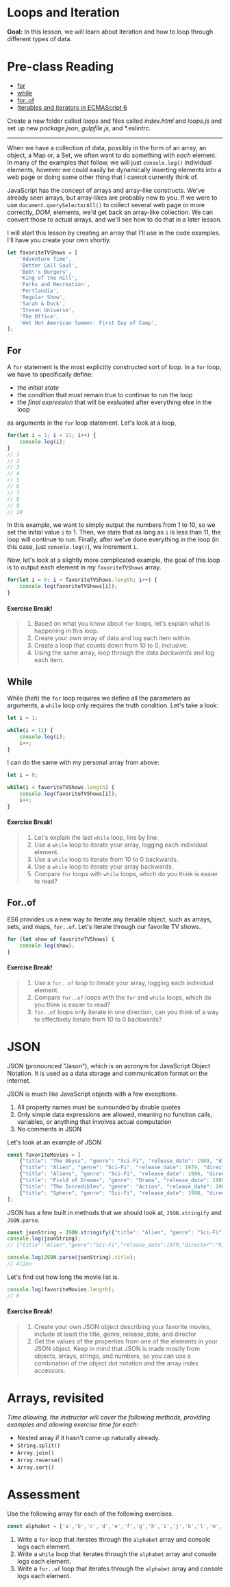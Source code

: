 # Loops and Iteration

**Goal:** In this lesson, we will learn about iteration and how to loop through different types of data.

# Pre-class Reading

* [for](https://developer.mozilla.org/en-US/docs/Web/JavaScript/Reference/Statements/for)
* [while](https://developer.mozilla.org/en-US/docs/Web/JavaScript/Reference/Statements/while)
* [for..of](https://developer.mozilla.org/en-US/docs/Web/JavaScript/Reference/Statements/for...of)
* [Iterables and iterators in ECMAScript 6](http://www.2ality.com/2015/02/es6-iteration.html)

Create a new folder called *loops* and files called *index.html* and *loops.js* and set up new *package.json*, *gulpfile.js*, and *.eslintrc.

---

When we have a collection of data, possibly in the form of an array, an object, a Map or, a Set, we often want to do something with *each* element. In many of the examples that follow, we will just `console.log()` individual elements, however we could easily be dynamically inserting elements into a web page or doing some other thing that I cannot currently think of.

JavaScript has the concept of arrays and array-like constructs. We've already seen arrays, but array-likes are probably new to you. If we were to use `document.querySelectorAll()` to collect several web page or more correctly, *DOM*, elements, we'd get back an array-like collection. We can convert those to actual arrays, and we'll see how to do that in a later lesson.

I will start this lesson by creating an array that I'll use in the code examples. I'll have you create your own shortly.

```javascript
let favoriteTVShows = [
    'Adventure Time',
    'Better Call Saul',
    'Bob\'s Burgers',
    'King of the Hill',
    'Parks and Recreation',
    'Portlandia',
    'Regular Show',
    'Sarah & Duck',
    'Steven Universe',
    'The Office',
    'Wet Hot American Summer: First Day of Camp',
];
```

## For

A `for` statement is the most explicitly constructed sort of loop. In a `for` loop, we have to specifically define:

- the *initial state*
- the *condition* that must remain true to continue to run the loop
- the *final expression* that will be evaluated after everything else in the loop

as arguments in the `for` loop statement. Let's look at a loop,

```javascript
for(let i = 1; i < 11; i++) {
    console.log(i);
}
// 1
// 2
// 3
// 4
// 5
// 6
// 7
// 8
// 9
// 10
```

In this example, we want to simply output the numbers from 1 to 10, so we set the initial value `i` to 1. Then, we state that as long as `i` is less than 11, the loop will continue to run. Finally, after we've done everything in the loop (in this case, just `console.log()`), we increment `i`.

Now, let's look at a slightly more complicated example, the goal of this loop is to output each element in my `favoriteTVShows` array.

```javascript
for(let i = 0; i < favoriteTVShows.length; i++) {
    console.log(favoriteTVShows[i]);
}
```

#### Exercise Break!

> 1. Based on what you know about `for` loops, let's explain what is happening in this loop.
> 1. Create your own array of data and log each item within.
> 1. Create a loop that counts down from 10 to 0, inclusive.
> 1. Using the same array, loop through the data *backwards* and log each item.

## While

While (*heh*) the `for` loop requires we define all the parameters as arguments, a `while` loop only requires the truth condition. Let's take a look:

```javascript
let i = 1;

while(i < 11) {
    console.log(i);
    i++;
}
```

I can do the same with my personal array from above:

```javascript
let i = 0;

while(i < favoriteTVShows.length) {
    console.log(favoriteTVShows[i]);
    i++;
}
```

#### Exercise Break!

> 1. Let's explain the last `while` loop, line by line.
> 1. Use a `while` loop to iterate your array, logging each individual element.
> 1. Use a `while` loop to iterate from 10 to 0 backwards.
> 1. Use a `while` loop to iterate your array backwards.
> 1. Compare `for` loops with `while` loops, which do you think is easier to read?

## For..of

ES6 provides us a new way to iterate any iterable object, such as arrays, sets, and maps, `for..of`. Let's iterate through our favorite TV shows.

```javascript
for (let show of favoriteTVShows) {
    console.log(show);
}
```

#### Exercise Break!

> 1. Use a `for..of` loop to iterate your array, logging each individual element.
> 1. Compare `for..of` loops with the `for` and `while` loops, which do you think is easier to read?
> 1. `for..of` loops only iterate in one direction, can you think of a way to effectively iterate from 10 to 0 backwards?

# JSON

JSON (pronounced "Jason"), which is an acronym for JavaScript Object Notation. It is used as a data storage and communication format on the internet.

JSON is much like JavaScript objects with a few exceptions.

1. All property names must be surrounded by double quotes
1. Only simple data expressions are allowed, meaning no function calls, variables, or anything that involves actual computation
1. No comments in JSON

Let's look at an example of JSON

```javascript
const favoriteMovies = [
    {"title": "The Abyss", "genre": "Sci-Fi", "release_date": 1989, "director": "James Cameron"},
    {"title": "Alien", "genre": "Sci-Fi", "release_date": 1979, "director": "Ridley Scott"},
    {"title": "Aliens", "genre": "Sci-Fi", "release_date": 1986, "director": "James Cameron"},
    {"title": "Field of Dreams", "genre": "Drama", "release_date": 1989, "director": "Phil Alden Robinson"},
    {"title": "The Incredibles", "genre": "Action", "release_date": 2004, "director": "Brad Bird"},
    {"title": "Sphere", "genre": "Sci-Fi", "release_date": 1998, "director": "Barry Levinson"}
];
```

JSON has a few built in methods that we should look at, `JSON.stringify` and `JSON.parse`.

```javascript
const jsonString = JSON.stringify({"title": "Alien", "genre": "Sci-Fi", "release_date": 1979, "director": "Ridley Scott"});
console.log(jsonString);
// {"title":"Alien","genre":"Sci-Fi","release_date":1979,"director":"Ridley Scott"}

console.log(JSON.parse(jsonString).title);
// Alien
```

Let's find out how long the movie list is.

```javascript
console.log(favoriteMovies.length);
// 6
```

#### Exercise Break!

> 1. Create your own JSON object describing your favorite movies, include at least the title, genre, release_date, and director
> 1. Get the values of the properties from one of the elements in your JSON object. Keep in mind that JSON is made mostly from objects, arrays, strings, and numbers, so you can use a combination of the object dot notation and the array index accessors.

# Arrays, revisited

*Time allowing, the instructor will cover the following methods, providing examples and allowing exercise time for each:*

- Nested array if it hasn't come up naturally already.
- `String.split()`
- `Array.join()`
- `Array.reverse()`
- `Array.sort()`

# Assessment

Use the following array for each of the following exercises.

```javascript
const alphabet = ['a','b','c','d','e','f','g','h','i','j','k','l','m','n','o','p','q','r','s','t','u','v','w','x','y','z'];
```

1. Write a `for` loop that iterates through the `alphabet` array and console logs each element.
1. Write a `while` loop that iterates through the `alphabet` array and console logs each element.
1. Write a `for..of` loop that iterates through the `alphabet` array and console logs each element.
